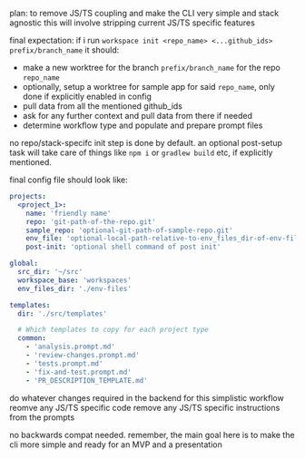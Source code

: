 plan:
to remove JS/TS coupling and make the CLI very simple and stack agnostic
this will involve stripping current JS/TS specific features

final expectation:
if i run `workspace init <repo_name> <...github_ids> prefix/branch_name`
it should:

- make a new worktree for the branch `prefix/branch_name` for the repo `repo_name`
- optionally, setup a worktree for sample app for said `repo_name`, only done if explicitly enabled in config
- pull data from all the mentioned github_ids
- ask for any further context and pull data from there if needed
- determine workflow type and populate and prepare prompt files

no repo/stack-specifc init step is done by default.
an optional post-setup task will take care of things like `npm i` or `gradlew build` etc, if explicitly mentioned.

final config file should look like:

```yaml
projects:
  <project_1>:
    name: 'friendly name'
    repo: 'git-path-of-the-repo.git'
    sample_repo: 'optional-git-path-of-sample-repo.git'
    env_file: 'optional-local-path-relative-to-env_files_dir-of-env-file-to-copy-to-sample-repo.env'
    post-init: 'optional shell command of post init'

global:
  src_dir: '~/src'
  workspace_base: 'workspaces'
  env_files_dir: './env-files'

templates:
  dir: './src/templates'

  # Which templates to copy for each project type
  common:
    - 'analysis.prompt.md'
    - 'review-changes.prompt.md'
    - 'tests.prompt.md'
    - 'fix-and-test.prompt.md'
    - 'PR_DESCRIPTION_TEMPLATE.md'
```

do whatever changes required in the backend for this simplistic workflow
reomve any JS/TS specific code
remove any JS/TS specific instructions from the prompts

no backwards compat needed.
remember, the main goal here is to make the cli more simple and ready for an MVP and a presentation
